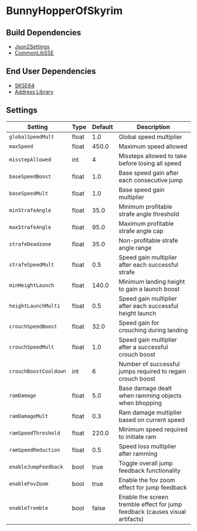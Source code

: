 # BunnyHopperOfSkyrim

## Build Dependencies
* [Json2Settings](https://github.com/Ryan-rsm-McKenzie/Json2Settings)
* [CommonLibSSE](https://github.com/Ryan-rsm-McKenzie/CommonLibSSE)

## End User Dependencies
* [SKSE64](https://skse.silverlock.org/)
* [Address Library](https://www.nexusmods.com/skyrimspecialedition/mods/32444)

## Settings
Setting | Type | Default | Description
--- | --- | --- | ---
`globalSpeedMult` | float | 1.0 | Global speed multiplier
`maxSpeed` | float | 450.0 | Maximum speed allowed
`misstepAllowed` | int | 4 | Missteps allowed to take before losing all speed
`baseSpeedBoost` | float | 1.0 | Base speed gain after each consecutive jump
`baseSpeedMult` | float | 1.0 | Base speed gain multiplier
`minStrafeAngle` | float | 35.0 | Minimum profitable strafe angle threshold
`maxStrafeAngle` | float | 95.0 | Maximum profitable strafe angle cap
`strafeDeadzone` | float | 35.0 | Non-profitable strafe angle range
`strafeSpeedMult` | float | 0.5 | Speed gain multiplier after each successful strafe
`minHeightLaunch` | float | 140.0 | Minimum landing height to gain a launch boost
`heightLaunchMulti` | float | 0.5 | Speed gain multiplier after each successful height launch
`crouchSpeedBoost` | float | 32.0 | Speed gain for crouching during landing
`crouchSpeedMult` | float | 1.0 | Speed gain multiplier after a successful crouch boost
`crouchBoostCooldown` | int | 6 | Number of successful jumps required to regain crouch boost
`ramDamage` | float | 5.0 | Base damage dealt when ramming objects when bhopping
`ramDamageMult` | float | 0.3 | Ram damage multiplier based on current speed
`ramSpeedThreshold` | float | 220.0 | Minimum speed required to initiate ram
`ramSpeedReduction` | float | 0.5 | Speed loss multiplier after ramming
`enableJumpFeedback` | bool | true | Toggle overall jump feedback functionality
`enableFovZoom` | bool | true | Enable the fov zoom effect for jump feedback
`enableTremble` | bool | false | Enable the screen tremble effect for jump feedback (causes visual artifacts)